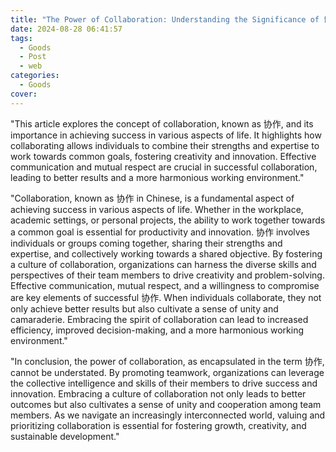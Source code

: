 ```yaml
---
title: "The Power of Collaboration: Understanding the Significance of 协作"
date: 2024-08-28 06:41:57
tags:
  - Goods
  - Post
  - web
categories:
  - Goods
cover: 
---
```


"This article explores the concept of collaboration, known as 协作, and its importance in achieving success in various aspects of life. It highlights how collaborating allows individuals to combine their strengths and expertise to work towards common goals, fostering creativity and innovation. Effective communication and mutual respect are crucial in successful collaboration, leading to better results and a more harmonious working environment."

"Collaboration, known as 协作 in Chinese, is a fundamental aspect of achieving success in various aspects of life. Whether in the workplace, academic settings, or personal projects, the ability to work together towards a common goal is essential for productivity and innovation. 协作 involves individuals or groups coming together, sharing their strengths and expertise, and collectively working towards a shared objective. By fostering a culture of collaboration, organizations can harness the diverse skills and perspectives of their team members to drive creativity and problem-solving. Effective communication, mutual respect, and a willingness to compromise are key elements of successful 协作. When individuals collaborate, they not only achieve better results but also cultivate a sense of unity and camaraderie. Embracing the spirit of collaboration can lead to increased efficiency, improved decision-making, and a more harmonious working environment."

"In conclusion, the power of collaboration, as encapsulated in the term 协作, cannot be understated. By promoting teamwork, organizations can leverage the collective intelligence and skills of their members to drive success and innovation. Embracing a culture of collaboration not only leads to better outcomes but also cultivates a sense of unity and cooperation among team members. As we navigate an increasingly interconnected world, valuing and prioritizing collaboration is essential for fostering growth, creativity, and sustainable development."
